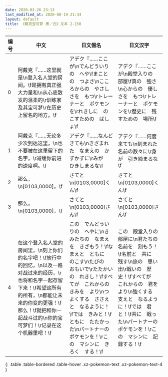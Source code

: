 ```yaml
---
date: 2020-03-26 23:13
last_modified_at: 2020-08-19 21:34
layout: default
title: 《精灵宝可梦 黑／白》文本 2-150
---
```

| 编号 | 中文 | 日文假名 | 日文汉字 |
| ---- | ---- | ---- | --- |
| 0 | 阿戴克『……这里就是\n登入名人堂的房间。\f是拥有真正强大力量和\n从心底散发的温柔的\r训练家及其宝可梦\r在历史上留名的地方。\f | アデク『……ここが\nでんどういりの　へや\fまことの　つよさ\nこころからの　やさしさを　もつ\rトレーナーと　ポケモンを\rれきしに　のこすための　ばしょ\f | アデク『……ここが\n殿堂入りの　部屋\f真の　強さ\n心からの　優しさを　もつ\rトレーナーと　ポケモンを\r歴史に　残すための　場所\f |
| 1 | 阿戴克『……无论多少次到达这里，\n也不要被在这里留下的名字，\r减缓你前进的速度啊。\f | アデク『……なんど　きても\nきざまれた　なまえの　かずかずに\rみが　ひきしまるな\f | アデク『……何度　来ても\n刻まれた　名前の数々に\r身が　引き締まるな\f |
| 2 | 那么，\n[0103,0000]，\f | さてと\n[0103,0000]くん\f | さてと\n[0103,0000]くん\f |
| 3 | 那么，\n[0103,0000]，\f | さてと\n[0103,0000]さん\f | さてと\n[0103,0000]さん\f |
| 4 | 在这个登入名人堂的房间里，\n刻上你们的名字吧！\f旅行中的回忆，\n以及一路对战过来的经历，\r也将和名字一起存留下来！\f希望这所有的所有，\n都能让未来的你变的更强！\f那么！\f就把和你一起战斗过的\n你的宝可梦们！\r记录在这个机器里吧！\f | この　でんどういりの　へやに\nきみたちの　なまえを　きざもう！\fなまえと　ともに　のこす\nたびの　おもいで\rたたかいの　れきし！\fすべてが　これからの　きみを　より\nつよくする　ささえと　なるように！\fでは　きみと！\fともに　たたかった\nパートナーの　ポケモンを！\rこの　マシンに　きろく　する！\f | この　殿堂入りの　部屋に\n君たちの　名前を　刻もう！\f名前と　共に　残す\n旅の　思い出\r戦いの　歴史！\fすべてが　これからの　君を　より\n強くする　支えと　なるように！\fでは　君と！\f共に　戦った\nパートナーの　ポケモンを！\rこの　マシンに　記録する！\f |
{: .table .table-bordered .table-hover .xz-pokemon-text .xz-pokemon-text-4 }